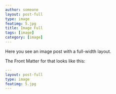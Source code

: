 ```yaml
---
author: someone
layout: post-full
type: image
featimg: 5.jpg
title: Image Full
tags: [image]
category: [image]
---
```

Here you see an image post with a full-width layout. 

The Front Matter for that looks like this:

```yml
---
layout: post-full
type: image
featimg: 5.jpg
---
```
